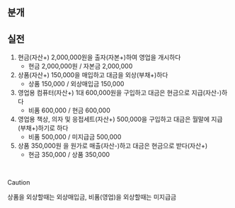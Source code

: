 ## 분개

## 실전

1. 현금(자산+) 2,000,000원을 출자(자본+)하여 영업을 개시하다
   * 현금 2,000,000원 / 자본금 2,000,000
2. 상품(자산+) 150,000을 매입하고 대금을 외상(부채+)하다
   * 상품 150,000 / 외상매입금 150,000
3. 영업용 컴퓨터(자산+) 1대 600,000원을 구입하고 대금은 현금으로 지급(자산-)하다
   * 비품 600,000 / 현금 600,000
4. 영업용 책상, 의자 및 응접세트(자산+) 500,000을 구입하고 대금은 월말에 지급(부채+)하기로 하다
   * 비품 500,000 / 미지급금 500,000
5. 상품 350,000원 을 원가로 매출(자산-)하고 대금은 현금으로 받다(자산+)
   * 현금 350,000 / 상품 350,000

<br>

> [!CAUTION]
>
> 상품을 외상할때는 외상매입금, 비품(영업)을 외상할때는 미지급금

